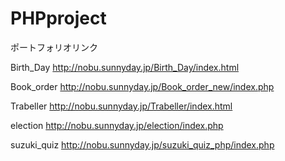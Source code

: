 # PHPproject
ポートフォリオリンク

Birth_Day
http://nobu.sunnyday.jp/Birth_Day/index.html

Book_order
http://nobu.sunnyday.jp/Book_order_new/index.php

Trabeller
http://nobu.sunnyday.jp/Trabeller/index.html

election
http://nobu.sunnyday.jp/election/index.php

suzuki_quiz
http://nobu.sunnyday.jp/suzuki_quiz_php/index.php
